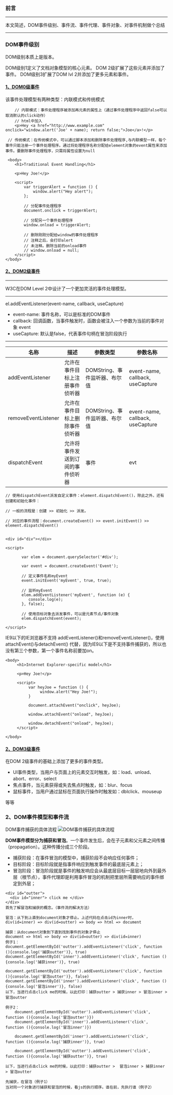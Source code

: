 ### **前言**
-----------------

本文简述，DOM事件级别、事件流、事件代理、事件对象、对事件机制做个总结

------------------

### DOM事件级别
DOM级别本质上是版本。

DOM级别1定义了文档对象模型的核心元素。 DOM 2级扩展了这些元素并添加了事件。 DOM级别3扩展了DOM lvl 2并添加了更多元素和事件。
#### [1、DOM0级事件](https://en.wikipedia.org/wiki/DOM_events#Event_handling_models)

该事件处理模型有两种类型：内联模式和传统模式

```
    // 内联模式：事件处理程序被添加再元素的属性上（通过事件处理程序中返回false可以取消默认的click动作）
    // html中加入
    <p>Hey <a href="http://www.example.com" onclick="window.alert('Joe' + name); return false;">Joe</a>!</p>
```

```
 // 传统模式：在传统模式中，可以通过脚本添加和删除事件处理程序,与内联模型一样，每个事件只能注册一个事件处理程序。通过将处理程序名称分配给element对象的event属性来添加事件。要删除事件处理程序，只需将属性设置为null

 <body>
	<h1>Traditional Event Handling</h1>
	
	<p>Hey Joe!</p>

	<script>
		var triggerAlert = function () {
			window.alert("Hey alert");
		};
		
		// 分配事件处理程序
		document.onclick = triggerAlert;
		
		// 分配另一个事件处理程序
		window.onload = triggerAlert;
		
		// 删除刚刚分配给window的事件处理程序
        // 注释之后，会打印alert
        // 未注释。删除当前的onload事件
		// window.onload = null;
	</script>
</body>
```

#### [2、DOM2级事件](https://en.wikipedia.org/wiki/DOM_events#Event_handling_models)

-----------------------------
W3C在DOM Level 2中设计了一个更加灵活的事件处理模型。

-----------------------------

el.addEventListener(event-name, callback, useCapture)
* event-name: 事件名称，可以是标准的DOM事件
* callback: 回调函数，当事件触发时，函数会被注入一个参数为当前的事件对象 event
* useCapture: 默认是false，代表事件句柄在冒泡阶段执行
-----------------------------

|  **名称**   | **描述**  | **参数类型** | **参数名称** |  
|  ----  | ----  |  ----  | ----  |
| addEventListener | 允许在事件目标上注册事件侦听器 | DOMString、事件监听器、布尔值 | event-name, callback, useCapture
| removeEventListener | 允许在事件目标上删除事件侦听器 | DOMString、事件监听器、布尔值 | event-name, callback, useCapture 
| dispatchEvent | 允许将事件发送到订阅的事件侦听器 | 事件 | evt

```
// 使用dispatchEvent派发自定义事件：element.dispatchEvent()，除此之外，还有创建和初始化事件：

// 一般的流程是：创建 >> 初始化 >> 派发。

// 对应的事件流程：document.createEvent() >> event.initEvent() >> element.dispatchEvent()


<div id="div"></div>
 
<script>
 
       var elem = document.querySelector('#div');
 
       var event = document.createEvent('Event');
 
       // 定义事件名称myEvent
       event.initEvent('myEvent', true, true);
 
       // 监听myEvent
       elem.addEventListener('myEvent', function (e) {
          console.log(e);
       }, false);
 
       // 使用目标对象去派发事件，可以是元素节点/事件对象
       elem.dispatchEvent(event);
 
</script>

```
IE9以下的IE浏览器不支持 addEventListener()和removeEventListener()，使用 attachEvent()与detachEvent() 代替，因为IE9以下是不支持事件捕获的，所以也没有第三个参数，第一个事件名称前要加on。
```
<body>
     <h1>Internet Explorer-specific model</h1>

     <p>Hey Joe!</p>

     <script>
          var heyJoe = function () {
               window.alert("Hey Joe!");
          }
          
          document.attachEvent("onclick", heyJoe);
          
          window.attachEvent("onload", heyJoe);
          
          window.detachEvent("onload", heyJoe);
     </script>

</body>
```
#### [2、DOM3级事件](https://www.w3.org/TR/DOM-Level-3-Events/#events-uievent-types)

在DOM 2级事件的基础上添加了更多的事件类型。
* UI事件类型，当用户与页面上的元素交互时触发，如：load、unload、abort、error、select
* 焦点事件，当元素获得或失去焦点时触发，如：blur、focus
* 鼠标事件，当用户通过鼠标在页面执行操作时触发如：dblclick、mouseup

等等

### 2、DOM事件模型和事件流

DOM事件捕获的具体流程
![DOM事件捕获的具体流程](https://image-static.segmentfault.com/204/093/2040933871-5c071ae3a3c08_articlex)

**DOM事件模型分为捕获和冒泡**。一个事件发生后，会在子元素和父元素之间传播（propagation）。这种传播分成三个阶段。
* 捕获阶段：在事件冒泡的模型中，捕获阶段不会响应任何事件；
* 目标阶段：目标阶段就是指事件响应到触发事件的最底层元素上；
* 冒泡阶段：冒泡阶段就是事件的触发响应会从最底层目标一层层地向外到最外层（根节点），事件代理即是利用事件冒泡的机制把里层所需要响应的事件绑定到外层；
```
<div id="outter">
  <div id="inner"> click me </div>
</div>
首先了解冒泡和捕获的概念。（事件流的解决方法）

冒泡：从下到上直到document对象才停止。上述代码在点击id为inner时，
div(id=inner) => div(id=outter) => body => html => document

捕获：从document对象到下直到找到事件的对象才停止
document => html => body => div(id=outter) => div(id=inner)
例子1：
document.getElementById('outter').addEventListener('click', function (){console.log('捕获outter')}, true)
document.getElementById('inner').addEventListener('click', function (){console.log('捕获inner')}, true)

document.getElementById('outter').addEventListener('click', function (){console.log('冒泡outter')}, false)
document.getElementById('inner').addEventListener('click', function (){console.log('冒泡inner')}, false)
以下，当进行点击click me的时候，以此打印：捕获outter > 捕获inner > 冒泡inner > 冒泡outter

例子2：
    document.getElementById('outter').addEventListener('click', function (){console.log('冒泡outter')})
    document.getElementById('inner').addEventListener('click', function (){console.log('冒泡inner')})

    document.getElementById('inner').addEventListener('click', function (){console.log('捕获inner')}, true)

    document.getElementById('outter').addEventListener('click', function (){console.log('捕获outter')}, true)

以下，当进行点击click me的时候，以此打印：捕获outter >  冒泡inner > 捕获inner > 冒泡outter

先捕获，在冒泡（例子1）
当对同一个对象进行捕获和冒泡的时候，看js的执行顺序。谁在前，先执行谁（例子2）

```
